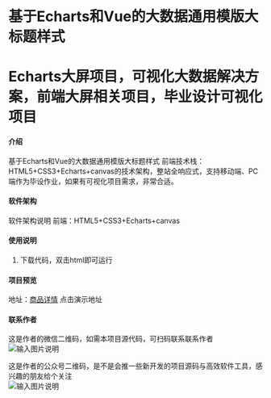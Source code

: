 # 基于Echarts和Vue的大数据通用模版大标题样式
# Echarts大屏项目，可视化大数据解决方案，前端大屏相关项目，毕业设计可视化项目

#### 介绍
基于Echarts和Vue的大数据通用模版大标题样式
前端技术栈：HTML5+CSS3+Echarts+canvas的技术架构，整站全响应式，支持移动端、PC端作为毕设作业，如果有可视化项目需求，非常合适。


#### 软件架构
软件架构说明
前端：HTML5+CSS3+Echarts+canvas

#### 使用说明
1. 下载代码，双击html即可运行
 

#### 项目预览
地址：[商品详情](https://www.xunmaw.com/shop/detail/1669633901744369665)
点击演示地址 


#### 联系作者
这是作者的微信二维码，如需本项目源代码，可扫码联系联系作者  
![输入图片说明](https://foruda.gitee.com/images/1686894535274358664/e47e420b_12344531.png "屏幕截图")


这是作者的公众号二维码，是不是会推一些新开发的项目源码与高效软件工具，感兴趣的朋友给个关注  
![输入图片说明](https://foruda.gitee.com/images/1686894544806258193/39444070_12344531.png "屏幕截图")